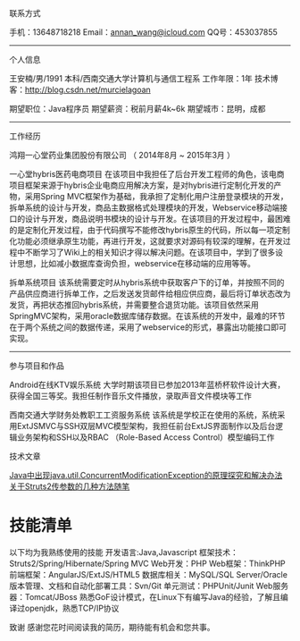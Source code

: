   联系方式

  手机：13648718218
  Email：annan_wang@icloud.com
  QQ号：453037855

---

   个人信息

   王安楠/男/1991 
   本科/西南交通大学计算机与通信工程系 
   工作年限：1年
   技术博客：http://blog.csdn.net/murcielagoan

   期望职位：Java程序员
   期望薪资：税前月薪4k~6k
   期望城市：昆明，成都

---

  工作经历

  鸿翔一心堂药业集团股份有限公司 （ 2014年8月 ~ 2015年3月 ）

   一心堂hybris医药电商项目
在该项目中我担任了后台开发工程师的角色，该电商项目框架来源于hybris企业电商应用解决方案，是对hybris进行定制化开发的产物，采用Spring MVC框架作为基础，我承担了定制化用户注册登录模块的开发，拆单系统的设计与开发，商品主数据格式处理模块的开发，Webservice移动端接口的设计与开发，商品说明书模块的设计与开发。在该项目的开发过程中，最困难的是定制化开发过程，由于代码撰写不能修改hybris原生的代码，所以每一项定制化功能必须继承原生功能，再进行开发，这就要求对源码有较深的理解，在开发过程中不断学习了Wiki上的相关知识才得以解决问题。在该项目中，学到了很多设计思想，比如减小数据库查询负担，webservice在移动端的应用等等。


   拆单系统项目 
该系统需要定时从hybris系统中获取客户下的订单，并按照不同的产品供应商进行拆单工作，之后发送发货邮件给相应供应商，最后将订单状态改为发货，再把状态推回hybris系统，并需要整合退货功能。该项目依然采用SpringMVC架构，采用oracle数据库储存数据。在该系统的开发中，最难的环节在于两个系统之间的数据传递，采用了webservice的形式，暴露出功能接口即可实现。


---

  参与项目和作品
  
   Android在线KTV娱乐系统
   大学时期该项目已参加2013年蓝桥杯软件设计大赛，获得全国三等奖。我担任制作音乐文件播放，录取声音文件模块等工作
   
   西南交通大学财务处教职工工资服务系统
   该系统是学校正在使用的系统，系统采用ExtJSMVC与SSH双层MVC模型架构，我担任前台ExtJS界面制作以及后台逻辑业务架构和SSH以及RBAC    （Role-Based Access Control）模型编码工作


   技术文章

 [Java中出现java.util.ConcurrentModificationException的原理探究和解决办法](http://blog.csdn.net/murcielagoan/article/details/43760841)
 [关于Struts2传参数的几种方法随笔](http://blog.csdn.net/murcielagoan/article/details/43526861)
 
 

# 技能清单

以下均为我熟练使用的技能
  开发语言:Java,Javascript
  框架技术：Struts2/Spring/Hibernate/Spring MVC
  Web开发：PHP
  Web框架：ThinkPHP
  前端框架：AngularJS/ExtJS/HTML5
  数据库相关：MySQL/SQL Server/Oracle
  版本管理、文档和自动化部署工具：Svn/Git
  单元测试：PHPUnit/Junit
  Web服务器：Tomcat/JBoss
  熟悉GoF设计模式，在Linux下有编写Java的经验，了解且编译过openjdk，熟悉TCP/IP协议


  致谢
感谢您花时间阅读我的简历，期待能有机会和您共事。
